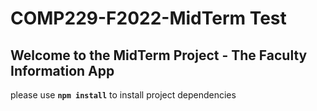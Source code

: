 # COMP229-F2022-MidTerm Test

## Welcome to the MidTerm Project - The Faculty Information App

please use **`npm install`** to install project dependencies
